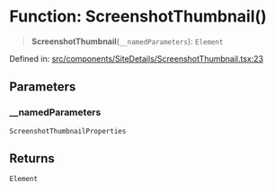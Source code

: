 # Function: ScreenshotThumbnail()

> **ScreenshotThumbnail**(`__namedParameters`): `Element`

Defined in: [src/components/SiteDetails/ScreenshotThumbnail.tsx:23](https://github.com/Nick2bad4u/Uptime-Watcher/blob/3cce0c3b352c8390536ca3c7399ece50a05faf18/src/components/SiteDetails/ScreenshotThumbnail.tsx#L23)

## Parameters

### \_\_namedParameters

`ScreenshotThumbnailProperties`

## Returns

`Element`
